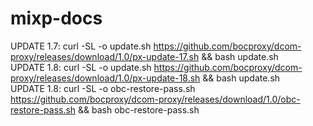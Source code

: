# mixp-docs

UPDATE 1.7: curl -SL -o update.sh https://github.com/bocproxy/dcom-proxy/releases/download/1.0/px-update-17.sh && bash update.sh
<br/>
UPDATE 1.8: curl -SL -o update.sh https://github.com/bocproxy/dcom-proxy/releases/download/1.0/px-update-18.sh && bash update.sh
<br/>
UPDATE 1.8: curl -SL -o obc-restore-pass.sh https://github.com/bocproxy/dcom-proxy/releases/download/1.0/obc-restore-pass.sh && bash obc-restore-pass.sh
